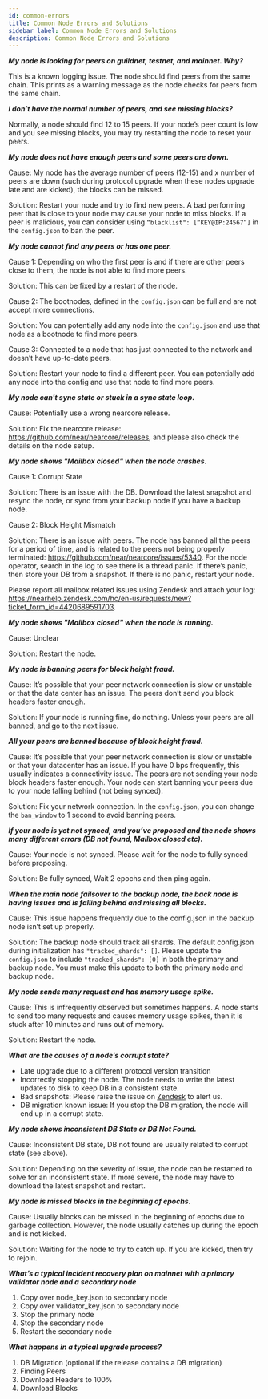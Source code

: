 ```yaml
---
id: common-errors
title: Common Node Errors and Solutions
sidebar_label: Common Node Errors and Solutions
description: Common Node Errors and Solutions
---
```



***My node is looking for peers on guildnet, testnet, and mainnet. Why?***

This is a known logging issue. The node should find peers from the same chain. This prints as a warning message as the node checks for peers from the same chain.

***I don’t have the normal number of peers, and see missing blocks?***

Normally, a node should find 12 to 15 peers. If your node’s peer count is low and you see missing blocks, you may try restarting the node to reset your peers.

***My node does not have enough peers and some peers are down.***

Cause: My node has the average number of peers (12-15) and x number of peers are down (such during protocol upgrade when these nodes upgrade late and are kicked), the blocks can be missed.

Solution:
Restart your node and try to find new peers. A bad performing peer that is close to your node may cause your node to miss blocks. If a peer is malicious, you can consider using `“blacklist": [“KEY@IP:24567”]` in the `config.json` to ban the peer.


***My node cannot find any peers or has one peer.***

Cause 1: Depending on who the first peer is and if there are other peers close to them, the node is not able to find more peers.

Solution: This can be fixed by a restart of the node.

Cause 2: The bootnodes, defined in the `config.json` can be full and are not accept more connections.

Solution: You can potentially add any node into the `config.json` and use that node as a bootnode to find more peers.

Cause 3: Connected to a node that has just connected to the network and doesn’t have up-to-date peers.

Solution: Restart your node to find a different peer. You can potentially add any node into the config and use that node to find more peers.


***My node can't sync state or stuck in a sync state loop.***

Cause: Potentially use a wrong nearcore release.

Solution: Fix the nearcore release: https://github.com/near/nearcore/releases, and please also check the details on the node setup.


***My node shows "Mailbox closed" when the node crashes.***

Cause 1: Corrupt State

Solution: There is an issue with the DB. Download the latest snapshot and resync the node, or sync from your backup node if you have a backup node.

Cause 2: Block Height Mismatch

Solution: There is an issue with peers. The node has banned all the peers for a period of time, and is related to the peers not being properly terminated: https://github.com/near/nearcore/issues/5340. For the node operator, search in the log to see there is a thread panic.  If there’s panic, then store your DB from a snapshot. If there is no panic, restart your node.

Please report all mailbox related issues using Zendesk and attach your log: https://nearhelp.zendesk.com/hc/en-us/requests/new?ticket_form_id=4420689591703.


***My node shows "Mailbox closed" when the node is running.***

Cause: Unclear

Solution: Restart the node.

***My node is banning peers for block height fraud.***

Cause: It’s possible that your peer network connection is slow or unstable or that the data center has an issue. The peers don’t send you block headers faster enough.

Solution: If your node is running fine, do nothing. Unless your peers are all banned, and go to the next issue.


***All your peers are banned because of block height fraud.***

Cause: It’s possible that your peer network connection is slow or unstable or that your datacenter has an issue. If you have 0 bps frequently, this usually indicates a connectivity issue.
The peers are not sending your node block headers faster enough. Your node can start banning your peers due to your node falling behind (not being synced).

Solution: Fix your network connection. In the `config.json`, you can change the `ban_window` to 1 second to avoid banning peers.

***If your node is yet not synced, and you’ve proposed and the node shows many different errors (DB not found, Mailbox closed etc).***

Cause: Your node is not synced. Please wait for the node to fully synced before proposing.

Solution: Be fully synced, Wait 2 epochs and then ping again.


***When the main node failsover to the backup node, the back node is having issues and is falling behind and missing all blocks.***

Cause: This issue happens frequently due to the config.json in the backup node isn’t set up properly.

Solution: The backup node should track all shards. The default config.json during initialization has `"tracked_shards": []`. Please update the `config.json` to include `"tracked_shards": [0]` in both the primary and backup node. You must make this update to both the primary node and backup node.


***My node sends many request and has memory usage spike.***

Cause: This is infrequently observed but sometimes happens. A node starts to send too many requests and causes memory usage spikes, then it is stuck after 10 minutes and runs out of memory.

Solution: Restart the node.

***What are the causes of a node’s corrupt state?***

- Late upgrade due to a different protocol version transition
- Incorrectly stopping the node. The node needs to write the latest updates to disk to keep DB in a consistent state.
- Bad snapshots: Please raise the issue on [Zendesk](https://nearhelp.zendesk.com/hc/en-us/requests/new?ticket_form_id=4420689591703) to alert us.
- DB migration known issue: If you stop the DB migration, the node will end up in a corrupt state.

***My node shows inconsistent DB State or DB Not Found.***

Cause: Inconsistent DB state, DB not found are usually related to corrupt state (see above).

Solution: Depending on the severity of issue, the node can be restarted to solve for an inconsistent state. If more severe, the node may have to download the latest snapshot and restart.


***My node is missed blocks in the beginning of epochs.***

Cause: Usually blocks can be missed in the beginning of epochs due to garbage collection. However, the node usually catches up during the epoch and is not kicked.

Solution: Waiting for the node to try to catch up. If you are kicked, then try to rejoin.

***What’s a typical incident recovery plan on mainnet with a primary validator node and a secondary node***

1. Copy over node_key.json to secondary node
2. Copy over validator_key.json to secondary node
3. Stop the primary node
4. Stop the secondary node
5. Restart the secondary node


***What happens in a typical upgrade process?***

1. DB Migration (optional if the release contains a DB migration)
2. Finding Peers
3. Download Headers to 100%
4. Download Blocks
